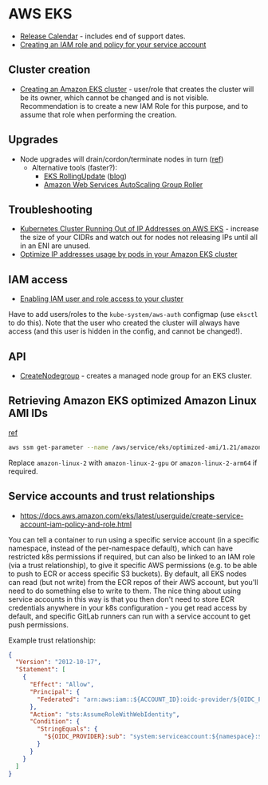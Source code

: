 # AWS EKS

* [Release Calendar](https://docs.aws.amazon.com/eks/latest/userguide/kubernetes-versions.html#kubernetes-release-calendar) - includes end of support dates.
* [Creating an IAM role and policy for your service account](https://docs.aws.amazon.com/eks/latest/userguide/create-service-account-iam-policy-and-role.html)

## Cluster creation

* [Creating an Amazon EKS cluster](https://docs.aws.amazon.com/eks/latest/userguide/create-cluster.html) - user/role that creates the cluster will be its owner, which cannot be changed and is not visible.  Recommendation is to create a new IAM Role for this purpose, and to assume that role when performing the creation.

## Upgrades

* Node upgrades will drain/cordon/terminate nodes in turn ([ref](https://docs.aws.amazon.com/eks/latest/userguide/managed-node-update-behavior.html))
  * Alternative tools (faster?):
    * [EKS RollingUpdate](https://github.com/hellofresh/eks-rolling-update) ([blog](https://engineering.hellofresh.com/open-sourcing-eks-rolling-update-a-tool-for-updating-amazon-eks-clusters-5cef5b497a95))
    * [Amazon Web Services AutoScaling Group Roller](https://github.com/deitch/aws-asg-roller)

## Troubleshooting

* [Kubernetes Cluster Running Out of IP Addresses on AWS EKS](https://medium.com/codex/kubernetes-cluster-running-out-of-ip-addresses-on-aws-eks-c7b8e5dd8606) - increase the size of your CIDRs and watch out for nodes not releasing IPs until all in an ENI are unused.
* [Optimize IP addresses usage by pods in your Amazon EKS cluster](https://aws.amazon.com/blogs/containers/optimize-ip-addresses-usage-by-pods-in-your-amazon-eks-cluster/)

## IAM access

* [Enabling IAM user and role access to your cluster](https://docs.aws.amazon.com/eks/latest/userguide/add-user-role.html)

Have to add users/roles to the `kube-system/aws-auth` configmap (use `eksctl` to do this).  Note that the user who created the cluster will always have access (and this user is hidden in the config, and cannot be changed!).

## API

* [CreateNodegroup](https://docs.aws.amazon.com/eks/latest/APIReference/API_CreateNodegroup.html) - creates a managed node group for an EKS cluster.

## Retrieving Amazon EKS optimized Amazon Linux AMI IDs

[ref](https://docs.aws.amazon.com/eks/latest/userguide/retrieve-ami-id.html)

```bash
aws ssm get-parameter --name /aws/service/eks/optimized-ami/1.21/amazon-linux-2/recommended/image_id --region region-code --query "Parameter.Value" --output text
```

Replace `amazon-linux-2` with `amazon-linux-2-gpu` or `amazon-linux-2-arm64` if required.

## Service accounts and trust relationships

* <https://docs.aws.amazon.com/eks/latest/userguide/create-service-account-iam-policy-and-role.html>

You can tell a container to run using a specific service account (in a specific namespace, instead of the per-namespace default), which can have restricted k8s permissions if required, but can also be linked to an IAM role (via a trust relationship), to give it specific AWS permissions (e.g. to be able to push to ECR or access specific S3 buckets).  By default, all EKS nodes can read (but not write) from the ECR repos of their AWS account, but you'll need to do something else to write to them.  The nice thing about using service accounts in this way is that you then don't need to store ECR credentials anywhere in your k8s configuration - you get read access by default, and specific GitLab runners can run with a service account to get push permissions.

Example trust relationship:

```json
{
  "Version": "2012-10-17",
  "Statement": [
    {
      "Effect": "Allow",
      "Principal": {
        "Federated": "arn:aws:iam::${ACCOUNT_ID}:oidc-provider/${OIDC_PROVIDER}"
      },
      "Action": "sts:AssumeRoleWithWebIdentity",
      "Condition": {
        "StringEquals": {
          "${OIDC_PROVIDER}:sub": "system:serviceaccount:${namespace}:${service_account}"
        }
      }
    }
  ]
}
```